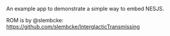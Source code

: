 An example app to demonstrate a simple way to embed NESJS.

ROM is by @slembcke: https://github.com/slembcke/InterglacticTransmissing
